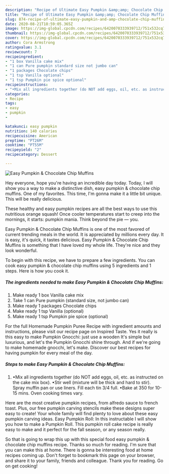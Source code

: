 ```yaml
---
description: "Recipe of Ultimate Easy Pumpkin &amp;amp; Chocolate Chip Muffins"
title: "Recipe of Ultimate Easy Pumpkin &amp;amp; Chocolate Chip Muffins"
slug: 874-recipe-of-ultimate-easy-pumpkin-and-amp-chocolate-chip-muffins
date: 2020-08-21T18:59:05.365Z
image: https://img-global.cpcdn.com/recipes/6420070333939712/751x532cq70/easy-pumpkin-chocolate-chip-muffins-recipe-main-photo.jpg
thumbnail: https://img-global.cpcdn.com/recipes/6420070333939712/751x532cq70/easy-pumpkin-chocolate-chip-muffins-recipe-main-photo.jpg
cover: https://img-global.cpcdn.com/recipes/6420070333939712/751x532cq70/easy-pumpkin-chocolate-chip-muffins-recipe-main-photo.jpg
author: Cora Armstrong
ratingvalue: 3.1
reviewcount: 7
recipeingredient:
- "1 box Vanilla cake mix"
- "1 can Pure pumpkin standard size not jumbo can"
- "1 packages Chocolate chips"
- "1 tsp Vanilla optional"
- "1 tsp Pumpkin pie spice optional"
recipeinstructions:
- "•Mix all ingredients together (do NOT add eggs, oil, etc. as instructed on the cake mix box).                                                                 •Stir well (mixture will be thick and hard to stir). Spray muffin pan or use liners. Fill each tin 3/4 full.                                            •Bake at 350 for 10-15 mins. Oven cooking times vary."
categories:
- Recipe
tags:
- easy
- pumpkin
- 

katakunci: easy pumpkin  
nutrition: 140 calories
recipecuisine: American
preptime: "PT26M"
cooktime: "PT55M"
recipeyield: "2"
recipecategory: Dessert

---
```



![Easy Pumpkin &amp; Chocolate Chip Muffins](https://img-global.cpcdn.com/recipes/6420070333939712/751x532cq70/easy-pumpkin-chocolate-chip-muffins-recipe-main-photo.jpg)

Hey everyone, hope you're having an incredible day today. Today, I will show you a way to make a distinctive dish, easy pumpkin &amp; chocolate chip muffins. One of my favorites. This time, I'm gonna make it a little bit unique. This will be really delicious.

These healthy and easy pumpkin recipes are all the best ways to use this nutritious orange squash! Once cooler temperatures start to creep into the mornings, it starts: pumpkin mania. Think beyond the pie — you.

Easy Pumpkin &amp; Chocolate Chip Muffins is one of the most favored of current trending meals in the world. It is appreciated by millions every day. It is easy, it's quick, it tastes delicious. Easy Pumpkin &amp; Chocolate Chip Muffins is something that I have loved my whole life. They're nice and they look wonderful.


To begin with this recipe, we have to prepare a few ingredients. You can cook easy pumpkin &amp; chocolate chip muffins using 5 ingredients and 1 steps. Here is how you cook it.

<!--inarticleads1-->

##### The ingredients needed to make Easy Pumpkin &amp; Chocolate Chip Muffins:

1. Make ready 1 box Vanilla cake mix
1. Take 1 can Pure pumpkin (standard size, not jumbo can)
1. Make ready 1 packages Chocolate chips
1. Make ready 1 tsp Vanilla (optional)
1. Make ready 1 tsp Pumpkin pie spice (optional)


For the full Homemade Pumpkin Puree Recipe with ingredient amounts and instructions, please visit our recipe page on Inspired Taste. Yes it really is this easy to make Pumpkin Gnocchi: just use a wooden It&#39;s simple but luxurious, and let&#39;s the Pumpkin Gnocchi shine through. And if we&#39;re going to make homemade gnocchi, let&#39;s make. Discover our best recipes for having pumpkin for every meal of the day. 

<!--inarticleads2-->

##### Steps to make Easy Pumpkin &amp; Chocolate Chip Muffins:

1. •Mix all ingredients together (do NOT add eggs, oil, etc. as instructed on the cake mix box).                                                                 •Stir well (mixture will be thick and hard to stir). Spray muffin pan or use liners. Fill each tin 3/4 full.                                            •Bake at 350 for 10-15 mins. Oven cooking times vary.


Here are the most creative pumpkin recipes, from alfredo sauce to french toast. Plus, our free pumpkin carving stencils make these designs super easy to create! Your whole family will find plenty to love about these easy pumpkin carving ideas. Easy Pumpkin Roll: In this instructable I will show you how to make a Pumpkin Roll. This pumpkin roll cake recipe is really easy to make and it perfect for the fall season, or any season really. 

So that is going to wrap this up with this special food easy pumpkin &amp; chocolate chip muffins recipe. Thanks so much for reading. I'm sure that you can make this at home. There is gonna be interesting food at home recipes coming up. Don't forget to bookmark this page on your browser, and share it to your family, friends and colleague. Thank you for reading. Go on get cooking!
